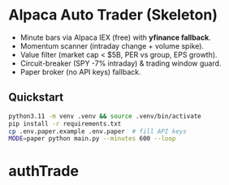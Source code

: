 # Alpaca Auto Trader (Skeleton)

- Minute bars via Alpaca IEX (free) with **yfinance fallback**.
- Momentum scanner (intraday change + volume spike).
- Value filter (market cap < $5B, PER vs group, EPS growth).
- Circuit-breaker (SPY -7% intraday) & trading window guard.
- Paper broker (no API keys) fallback.

## Quickstart
```bash
python3.11 -m venv .venv && source .venv/bin/activate
pip install -r requirements.txt
cp .env.paper.example .env.paper  # fill API keys
MODE=paper python main.py --minutes 600 --loop
```
# authTrade
